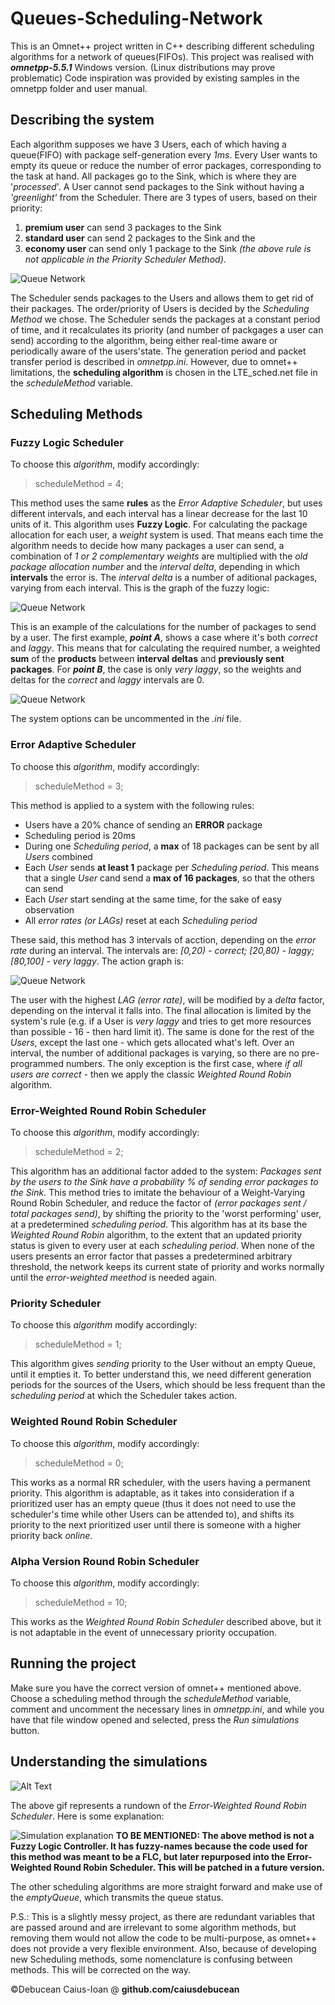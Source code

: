 # Queues-Scheduling-Network
This is an Omnet++ project written in C++ describing different scheduling algorithms for a network of queues(FIFOs).
This project was realised with **_omnetpp-5.5.1_** Windows version. (Linux distributions may prove problematic)
Code inspiration was provided by existing samples in the omnetpp folder and user manual.

## Describing the system

Each algorithm supposes we have 3 Users, each of which having a queue(FIFO) with package self-generation every *1ms*.
Every User wants to empty its queue or reduce the number of error packages, corresponding to the task at hand.
All packages go to the Sink, which is where they are '_processed_'.
A User cannot send packages to the Sink without having a _'greenlight'_ from the Scheduler. There are 3 types of users, based on their priority: 
1. **premium user** can send 3 packages to the Sink
2. **standard user** can send 2 packages to the Sink and the 
3. **economy user** can send only 1 package to the Sink
_(the above rule is not applicable in the Priority Scheduler Method)_.

![Queue Network](https://i.imgur.com/dadD22m.png)

The Scheduler sends packages to the Users and allows them to get rid of their packages. The order/priority of Users is decided by the _Scheduling Method_ we chose. The Scheduler sends the packages at a constant period of time, and it recalculates its priority (and number of packgages a user can send) according to the algorithm, being either real-time aware or periodically aware of the users'state.
The generation period and packet transfer period is described in _omnetpp.ini_.
However, due to omnet++ limitations, the **scheduling algorithm** is chosen in the LTE_sched.net file in the _scheduleMethod_ variable.

## Scheduling Methods
### Fuzzy Logic Scheduler

To choose this _algorithm_, modify accordingly:
>scheduleMethod = 4;

This method uses the same **rules** as the _Error Adaptive Scheduler_, but uses different intervals, and each interval has a linear decrease for the last 10 units of it. This algorithm uses **Fuzzy Logic**. For calculating the package allocation for each user, a _weight_ system is used. That means each time the algorithm needs to decide how many packages a user can send, a combination of _1 or 2 complementary weights_ are multiplied with the *old package allocation number* and the _interval delta_, depending in which **intervals** the error is. The _interval delta_ is a number of aditional packages, varying from each interval. This is the graph of the fuzzy logic:

![Queue Network](https://i.imgur.com/9iosRwF.png)

This is an example of the calculations for the number of packages to send by a user. The first example, _**point A**_, shows a case where it's both *correct* and *laggy*. This means that for calculating the required number, a weighted **sum** of the **products** between **interval deltas** and **previously sent packages**. For _**point B**_, the case is only _very laggy_, so the weights and deltas for the _correct_ and _laggy_ intervals are 0.

![Queue Network](https://i.imgur.com/HNSxs9Z.png)

The system options can be uncommented in the _.ini_ file.

### Error Adaptive Scheduler
To choose this _algorithm_, modify accordingly:
>scheduleMethod = 3;

This method is applied to a system with the following rules:
* Users have a 20% chance of sending an **ERROR** package
* Scheduling period is 20ms
* During one *Scheduling period*, a **max** of 18 packages can be sent by all _Users_ combined
* Each _User_ sends **at least 1** package per *Scheduling period*. This means that a single _User_ cand send a **max of 16 packages**, so that the others can send
* Each _User_ start sending at the same time, for the sake of easy observation
* All _error rates (or LAGs)_ reset at each _Scheduling period_

These said, this method has 3 intervals of acction, depending on the _error rate_  during an interval. The intervals are: _[0,20) - correct; [20,80) - laggy; [80,100] - very laggy_. The action graph is:

![Queue Network](https://i.imgur.com/x4M3vyN.png)

The user with the highest _LAG (error rate)_, will be modified by a _delta_ factor, depending on the interval it falls into. The final allocation is limited by the system's rule (e.g. if a User is _very laggy_ and tries to get more resources than possible - 16 - then hard limit it). The same is done for the rest of the _Users_, except the last one - which gets allocated what's left.
 Over an interval, the number of additional packages is varying, so there are no pre-programmed numbers. The only exception is the first case, where _if all users are correct_ - then we apply the classic _Weighted Round Robin_ algorithm.


### Error-Weighted Round Robin Scheduler
To choose this _algorithm_, modify accordingly:
>scheduleMethod = 2;

This algorithm has an additional factor added to the system: _Packages sent by the users to the Sink have a probability % of sending error packages to the Sink._ This method tries to imitate the behaviour of a Weight-Varying Round Robin Scheduler, and reduce the factor of _(error packages sent / total packages send)_, by shifting the priority to the 'worst performing' user, at a predetermined _scheduling period_. This algorithm has at its base the _Weighted Round Robin_ algorithm, to the extent that an updated priority status is given to every user at each _scheduling period_. When none of the users presents an error factor that passes a predetermined arbitrary threshold, the network keeps its current state of priority and works normally until the _error-weighted meethod_ is needed again.


### Priority Scheduler
To choose this _algorithm_ modify accordingly:
>scheduleMethod = 1;

This algorithm gives _sending_ priority to the User without an empty Queue, until it empties it. To better understand this, we need different generation periods for the sources of the Users, which should be less frequent than the _scheduling period_ at which the Scheduler takes action.

### Weighted Round Robin Scheduler
To choose this _algorithm_, modify accordingly:
>scheduleMethod = 0;

This works as a normal RR scheduler, with the users having a permanent priority. This algorithm is adaptable, as it takes into consideration if a prioritized user has an empty queue (thus it does not need to use the scheduler's time while other Users can be attended to), and shifts its priority to the next prioritized user until there is someone with a higher priority back _online_.

### Alpha Version Round Robin Scheduler
To choose this _algorithm_, modify accordingly:
>scheduleMethod = 10;

This works as the _Weighted Round Robin Scheduler_ described above, but it is not adaptable in the event of unnecessary priority occupation.

## Running the project
Make sure you have the correct version of omnet++ mentioned above. Choose a scheduling method through the _scheduleMethod_ variable, comment and uncomment the necessary lines in _omnetpp.ini_, and while you have that file window opened and selected, press the _Run simulations_ button.

## Understanding the simulations
![Alt Text](https://media.giphy.com/media/d7TYfGxcqzrcwk1K02/giphy.gif)

The above gif represents a rundown of the *Error-Weighted Round Robin Scheduler*. Here is some explanation:

![Simulation explanation](https://i.imgur.com/HWYThPE.png)
**TO BE MENTIONED: The above method is not a Fuzzy Logic Controller. It has fuzzy-names because the code used for this method was meant to be a FLC, but later repurposed into the Error-Weighted Round Robin Scheduler. This will be patched in a future version.**


The other scheduling algorithms are more straight forward and make use of the _emptyQueue_, which transmits the queue status.

P.S.: This is a slightly messy project, as there are redundant variables that are passed around and are irrelevant to some algorithm methods, but removing them would not allow the code to be multi-purpose, as omnet++ does not provide a very flexible environment. Also, because of developing new Scheduling methods, some nomenclature is confusing between methods. This will be corrected on the way.

<div>&copy;Debucean Caius-Ioan @ <b>github.com/caiusdebucean</b></div>

